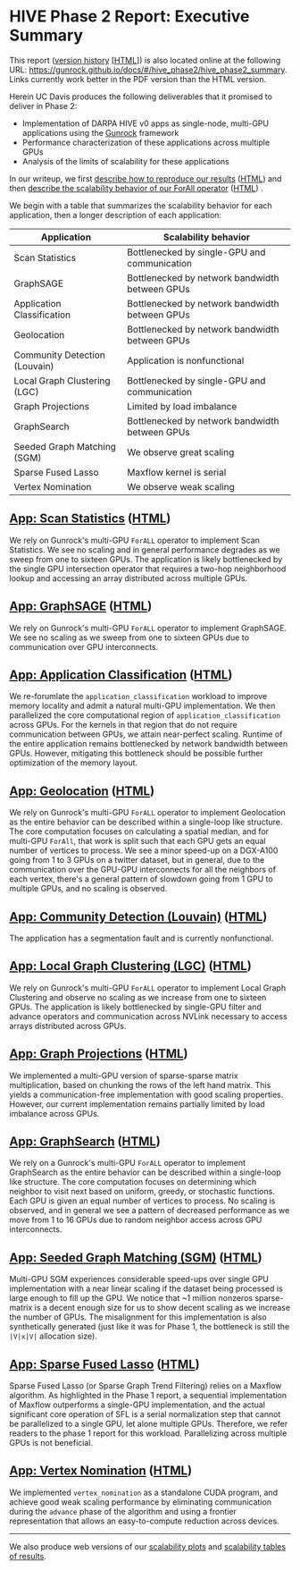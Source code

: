 # HIVE Phase 2 Report&colon; Executive Summary

This report ([version history](#version-summary) [[HTML](https://gunrock.github.io/docs/#/hive_phase2/hive_version_summary)])  is also located online at the following URL: <https://gunrock.github.io/docs/#/hive_phase2/hive_phase2_summary>. Links currently work better in the PDF version than the HTML version.

Herein UC Davis produces the following deliverables that it promised to deliver in Phase 2:

- Implementation of DARPA HIVE v0 apps as single-node, multi-GPU applications using the [Gunrock](https://gunrock.github.io/) framework
- Performance characterization of these applications across multiple GPUs
- Analysis of the limits of scalability for these applications

In our writeup, we first [describe how to reproduce our results](#running-the-applications) ([HTML](https://gunrock.github.io/docs/#/hive_phase2/hive_run_apps_phase2)) and then [describe the scalability behavior of our ForAll operator](#gunrocks-forall-operator) ([HTML](https://gunrock.github.io/docs/#/hive_phase2/hive_forall_phase2)) .

We begin with a table that summarizes the scalability behavior for each application, then a longer description of each application:

| Application | Scalability behavior |
| ----------- | -------------------- |
| Scan Statistics | Bottlenecked by single-GPU and communication |
| GraphSAGE | Bottlenecked by network bandwidth between GPUs |
| Application Classification | Bottlenecked by network bandwidth between GPUs |
| Geolocation | Bottlenecked by network bandwidth between GPUs |
| Community Detection (Louvain) | Application is nonfunctional |
| Local Graph Clustering (LGC) | Bottlenecked by single-GPU and communication |
| Graph Projections | Limited by load imbalance |
| GraphSearch | Bottlenecked by network bandwidth between GPUs |
| Seeded Graph Matching (SGM) | We observe great scaling |
| Sparse Fused Lasso | Maxflow kernel is serial |
| Vertex Nomination | We observe weak scaling |

## [App: Scan Statistics](#scan-statistics) ([HTML](https://gunrock.github.io/docs/#/hive_phase2/hive_SS_phase2))

We rely on Gunrock's multi-GPU `ForALL` operator to implement Scan Statistics. We see no scaling and in general performance degrades as we sweep from one to sixteen GPUs. The application is likely bottlenecked by the single GPU intersection operator that requires a two-hop neighborhood lookup and accessing an array distributed across multiple GPUs.

## [App: GraphSAGE](#graphsage) ([HTML](https://gunrock.github.io/docs/#/hive_phase2/hive_Sage_phase2))

We rely on Gunrock's multi-GPU `ForALL` operator to implement GraphSAGE. We see no scaling as we sweep from one to sixteen GPUs due to communication over GPU interconnects.

## [App: Application Classification](#application-classification) ([HTML](https://gunrock.github.io/docs/#/hive_phase2/hive_ac_phase2))

We re-forumlate the `application_classification` workload to improve memory locality and admit a natural multi-GPU implementation.  We then parallelized the core computational region of `application_classification` across GPUs.  For the kernels in that region that do not require communication between GPUs, we attain near-perfect scaling.  Runtime of the entire application remains bottlenecked by network bandwidth between GPUs.  However, mitigating this bottleneck should be possible further optimization of the memory layout.

## [App: Geolocation](#geolocation) ([HTML](https://gunrock.github.io/docs/#/hive_phase2/hive_geolocation_phase2))

We rely on Gunrock's multi-GPU `ForALL` operator to implement Geolocation as the entire behavior can be described within a single-loop like structure. The core computation focuses on calculating a spatial median, and for multi-GPU `ForAll`, that work is split such that each GPU gets an equal number of vertices to process. We see a minor speed-up on a DGX-A100 going from 1 to 3 GPUs on a twitter dataset, but in general, due to the communication over the GPU-GPU interconnects for all the neighbors of each vertex, there's a general pattern of slowdown going from 1 GPU to multiple GPUs, and no scaling is observed.

## [App: Community Detection (Louvain)](#community-detection-louvain) ([HTML](https://gunrock.github.io/docs/#/hive_phase2/hive_louvain_phase2))

The application has a segmentation fault and is currently nonfunctional.

## [App: Local Graph Clustering (LGC)](#local-graph-clustering-lgc) ([HTML](https://gunrock.github.io/docs/#/hive_phase2/hive_pr_nibble_phase2))

We rely on Gunrock's multi-GPU `ForALL` operator to implement Local Graph Clustering and observe no scaling as we increase from one to sixteen GPUs. The application is likely bottlenecked by single-GPU filter and advance operators and communication across NVLink necessary to access arrays distributed across GPUs.

## [App: Graph Projections](#graph-projections) ([HTML](https://gunrock.github.io/docs/#/hive_phase2/hive_proj_phase2))

We implemented a multi-GPU version of sparse-sparse matrix multiplication, based on chunking the rows of the left hand matrix.  This yields a communication-free implementation with good scaling properties.  However, our current implementation remains partially limited by load imbalance across GPUs.

## [App: GraphSearch](#graphsearch) ([HTML](https://gunrock.github.io/docs/#/hive_phase2/hive_rw_phase2))

We rely on a Gunrock's multi-GPU `ForALL` operator to implement GraphSearch as the entire behavior can be described within a single-loop like structure. The core computation focuses on determining which neighbor to visit next based on uniform, greedy, or stochastic functions. Each GPU is given an equal number of vertices to process. No scaling is observed, and in general we see a pattern of decreased performance as we move from 1 to 16 GPUs due to random neighbor access across GPU interconnects.



## [App: Seeded Graph Matching (SGM)](#seeded-graph-matching-sgm) ([HTML](https://gunrock.github.io/docs/#/hive_phase2/hive_sgm_phase2))

Multi-GPU SGM experiences considerable speed-ups over single GPU implementation with a near linear scaling if the dataset being processed is large enough to fill up the GPU. We notice that ~$1$ million nonzeros sparse-matrix is a decent enough size for us to show decent scaling as we increase the number of GPUs. The misalignment for this implementation is also synthetically generated (just like it was for Phase 1, the bottleneck is still the `|V|x|V|` allocation size).

## [App: Sparse Fused Lasso](#sparse-fused-lasso) ([HTML](https://gunrock.github.io/docs/#/hive_phase2/hive_sparse_graph_trend_filtering_phase2))

Sparse Fused Lasso (or Sparse Graph Trend Filtering) relies on a Maxflow algorithm. As highlighted in the Phase 1 report, a sequential implementation of Maxflow outperforms a single-GPU implementation, and the actual significant core operation of SFL is a serial normalization step that cannot be parallelized to a single GPU, let alone multiple GPUs. Therefore, we refer readers to the phase 1 report for this workload. Parallelizing across multiple GPUs is not beneficial.


## [App: Vertex Nomination](#vertex-nomination) ([HTML](https://gunrock.github.io/docs/#/hive_phase2/hive_vn_phase2))

We implemented `vertex_nomination` as a standalone CUDA program, and achieve good weak scaling performance by eliminating communication during the `advance` phase of the algorithm and using a frontier representation that allows an easy-to-compute reduction across devices.

---

We also produce web versions of our [scalability plots](https://gunrock.github.io/docs/#/hive_phase2/plots/) and [scalability tables of results](https://gunrock.github.io/docs/#/hive_phase2/tables/).
